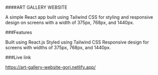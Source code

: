 ####ART GALLERY WEBSITE

A simple React app built using Tailwind CSS for styling and responsive design on screens with a width of 375px, 768px, and 1440px.

###Features

Built using React.js
Styled using Tailwind CSS
Responsive design for screens with widths of 375px, 768px, and 1440px.

###Live link

https://art-gallery-website-gorj.netlify.app/


